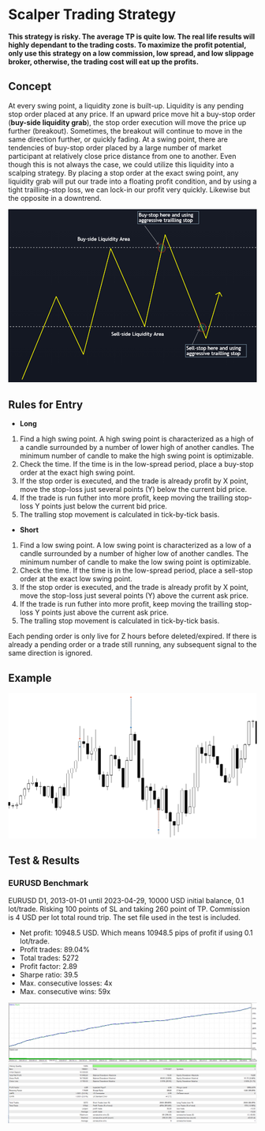 # Scalper Trading Strategy
**This strategy is risky. The average TP is quite low. The real life results will highly dependant to the trading costs. To maximize the profit potential, only use this strategy on a low commission, low spread, and low slippage broker, otherwise, the trading cost will eat up the profits.**

## Concept
At every swing point, a liquidity zone is built-up. Liquidity is any pending stop order placed at any price. If an upward price move hit a buy-stop order (**buy-side liquidity grab**), the stop order execution will move the price up further (breakout). Sometimes, the breakout will continue to move in the same direction further, or quickly fading. 
At a swing point, there are tendencies of buy-stop order placed by a large number of market participant at relatively close price distance from one to another. Even though this is not always the case, we could utilize this liquidity into a scalping strategy. 
By placing a stop order at the exact swing point, any liquidity grab will put our trade into a floating profit condition, and by using a tight trailling-stop loss, we can lock-in our profit very quickly.
Likewise but the opposite in a downtrend.

![](./concept.png)

## Rules for Entry
* __Long__
1. Find a high swing point. A high swing point is characterized as a high of a candle surrounded by a number of lower high of another candles. The minimum number of candle to make the high swing point is optimizable.
2. Check the time. If the time is in the low-spread period, place a buy-stop order at the exact high swing point. 
3. If the stop order is executed, and the trade is already profit by X point, move the stop-loss just several points (Y) below the current bid price. 
4. If the trade is run futher into more profit, keep moving the trailling stop-loss Y points just below the current bid price.
5. The tralling stop movement is calculated in tick-by-tick basis.
* __Short__
1. Find a low swing point. A low swing point is characterized as a low of a candle surrounded by a number of higher low of another candles. The minimum number of candle to make the low swing point is optimizable.
2. Check the time. If the time is in the low-spread period, place a sell-stop order at the exact low swing point. 
3. If the stop order is executed, and the trade is already profit by X point, move the stop-loss just several points (Y) above the current ask price. 
4. If the trade is run futher into more profit, keep moving the trailling stop-loss Y points just above the current ask price.
5. The tralling stop movement is calculated in tick-by-tick basis.

Each pending order is only live for Z hours before deleted/expired. If there is already a pending order or a trade still running, any subsequent signal to the same direction is ignored.

## Example
![](./example.png)

## Test & Results 
### EURUSD Benchmark
EURUSD D1, 2013-01-01 until 2023-04-29, 10000 USD initial balance, 0.1 lot/trade. Risking 100 points of SL and taking 260 point of TP. Commission is 4 USD per lot total round trip.
The set file used in the test is included.

* Net profit: 10948.5 USD. Which means 10948.5 pips of profit if using 0.1 lot/trade.
* Profit trades: 89.04%
* Total trades: 5272
* Profit factor: 2.89
* Sharpe ratio: 39.5
* Max. consecutive losses: 4x
* Max. consecutive wins: 59x

![](./ScalperEquityCurve.png)
![](./ScalperSummary.png)


